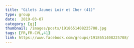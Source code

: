 ```yaml
---
title: "Gilets Jaunes Loir et Cher (41)"
type: group
date:  2019-03-07
category: [gj]
thumbnail: /images/posts/1918651408225708.jpg
tags: [FR,FR-CVL,41]
link: https://www.facebook.com/groups/1918651408225708/
---
```

